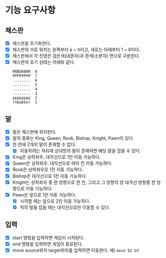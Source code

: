 # 기능 요구사항

## 체스판
- [x] 체스판을 초기화한다. 
- [x] 체스판의 가로 위치는 왼쪽부터 a ~ h이고, 세로는 아래부터 1 ~ 8이다.
- [x] 체스판에서 각 진영은 검은색(대문자)과 흰색(소문자) 편으로 구분한다.
- [x] 체스판의 초기 상태는 아래와 같다.
    ```
    RNBQKBNR  8
    PPPPPPPP  7
    ........  6
    ........  5
    ........  4
    ........  3
    pppppppp  2
    rnbqkbnr  1
    ```

## 말
- [x] 말은 체스판에 위치한다.
- [x] 말의 종류는 King, Queen, Rook, Bishop, Knight, Pawn이 있다.
- [x] 한 칸에 2개의 말이 존재할 수 없다.
  - [x] 이동하려는 자리에 상대방의 말이 존재하면 해당 말을 잡을 수 있다.
- [x] King은 상하좌우, 대각선으로 1칸 이동 가능하다.
- [x] Queen은 상하좌우, 대각선으로 여러 칸 이동 가능하다.
- [x] Rook은 상하좌우로 1칸 이동 가능하다.
- [x] Bishop은 대각선으로 1칸 이동 가능하다.
- [x] Knight는 상하좌우 중 한 방향으로 한 칸, 그리고 그 방향의 양 대각선 방향중 한 방향으로 이동 가능하다.
- [x] Pawn은 앞으로 1칸 이동 가능하다.
  - [x] 시작할 때는 앞으로 2칸 이동 가능하다.
  - [x] 적의 말을 잡을 때는 대각선으로만 이동할 수 있다.

## 입력
- [x] start 명령을 입력하면 게임이 시작된다.
- [x] end 명령을 입력하면 게임이 종료된다.
- [x] move source위치 target위치를 입력하면 이동한다. 예) `move b2 b3`
